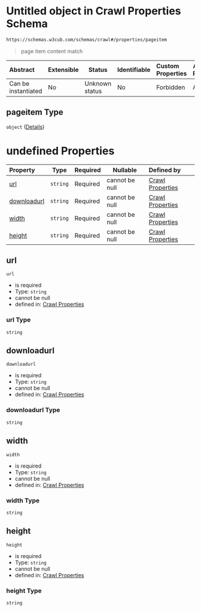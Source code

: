 # Untitled object in Crawl Properties Schema

```txt
https://schemas.w3cub.com/schemas/crawl#/properties/pageitem
```




> page item content match
>

| Abstract            | Extensible | Status         | Identifiable | Custom Properties | Additional Properties | Access Restrictions | Defined In                                                                   |
| :------------------ | ---------- | -------------- | ------------ | :---------------- | --------------------- | ------------------- | ---------------------------------------------------------------------------- |
| Can be instantiated | No         | Unknown status | No           | Forbidden         | Allowed               | none                | [crawl.schema.json\*](../generated/crawl.schema.json "open original schema") |

## pageitem Type

`object` ([Details](crawl-properties-pageitem.md))

# undefined Properties

| Property                    | Type     | Required | Nullable       | Defined by                                                                                                                                                         |
| :-------------------------- | -------- | -------- | -------------- | :----------------------------------------------------------------------------------------------------------------------------------------------------------------- |
| [url](#url)                 | `string` | Required | cannot be null | [Crawl Properties](crawl-properties-pageitem-properties-url.md "https&#x3A;//schemas.w3cub.com/schemas/crawl#/properties/pageitem/properties/url")                 |
| [downloadurl](#downloadurl) | `string` | Required | cannot be null | [Crawl Properties](crawl-properties-pageitem-properties-downloadurl.md "https&#x3A;//schemas.w3cub.com/schemas/crawl#/properties/pageitem/properties/downloadurl") |
| [width](#width)             | `string` | Required | cannot be null | [Crawl Properties](crawl-properties-pageitem-properties-width.md "https&#x3A;//schemas.w3cub.com/schemas/crawl#/properties/pageitem/properties/width")             |
| [height](#height)           | `string` | Required | cannot be null | [Crawl Properties](crawl-properties-pageitem-properties-height.md "https&#x3A;//schemas.w3cub.com/schemas/crawl#/properties/pageitem/properties/height")           |

## url




`url`

-   is required
-   Type: `string`
-   cannot be null
-   defined in: [Crawl Properties](crawl-properties-pageitem-properties-url.md "https&#x3A;//schemas.w3cub.com/schemas/crawl#/properties/pageitem/properties/url")

### url Type

`string`

## downloadurl




`downloadurl`

-   is required
-   Type: `string`
-   cannot be null
-   defined in: [Crawl Properties](crawl-properties-pageitem-properties-downloadurl.md "https&#x3A;//schemas.w3cub.com/schemas/crawl#/properties/pageitem/properties/downloadurl")

### downloadurl Type

`string`

## width




`width`

-   is required
-   Type: `string`
-   cannot be null
-   defined in: [Crawl Properties](crawl-properties-pageitem-properties-width.md "https&#x3A;//schemas.w3cub.com/schemas/crawl#/properties/pageitem/properties/width")

### width Type

`string`

## height




`height`

-   is required
-   Type: `string`
-   cannot be null
-   defined in: [Crawl Properties](crawl-properties-pageitem-properties-height.md "https&#x3A;//schemas.w3cub.com/schemas/crawl#/properties/pageitem/properties/height")

### height Type

`string`
